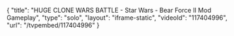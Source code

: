 {
    "title": "HUGE CLONE WARS BATTLE - Star Wars - Bear Force II Mod Gameplay",
    "type": "solo",
    "layout": "iframe-static",
    "videoId": "117404996",
    "url": "\/tvpembed\/117404996"
}